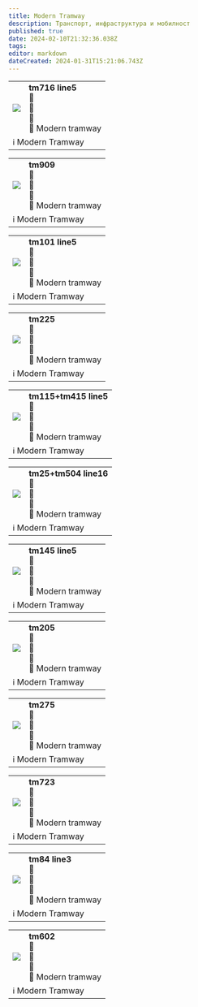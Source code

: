 ```yaml
---
title: Modern Tramway
description: Транспорт, инфраструктура и мобилност
published: true
date: 2024-02-10T21:32:36.038Z
tags: 
editor: markdown
dateCreated: 2024-01-31T15:21:06.743Z
---
```


<!--следващ пост--> 
<div class="table-responsive"><table style="width:100%"><tr>
<td><img src="http://46.10.181.183:1518/trinmo/gallery/modern-tramway/p163-tm716.jpg"></td>
<td><b>tm716 line5</b><br>📌  <br>📆  <br>🚋 <br>📸 Modern tramway</td></tr>
  <td colspan=2 >ℹ️ Modern Tramway</td></table></div>
  
  <!--следващ пост--> 
<div class="table-responsive"><table style="width:100%"><tr>
<td><img src="http://46.10.181.183:1518/trinmo/gallery/modern-tramway/p163-tm909.jpg"></td>
<td><b>tm909</b><br>📌  <br>📆  <br>🚋 <br>📸 Modern tramway</td></tr>
  <td colspan=2 >ℹ️ Modern Tramway</td></table></div>
  
<!--следващ пост--> 
<div class="table-responsive"><table style="width:100%"><tr>
<td><img src="http://46.10.181.183:1518/trinmo/gallery/modern-tramway/p167-tm101.jpg"></td>
  <td><b>tm101 line5</b><br>📌  <br>📆  <br>🚋 <br>📸 Modern tramway</td></tr>
  <td colspan=2 >ℹ️ Modern Tramway</td></table></div>


  
<!--следващ пост--> 
<div class="table-responsive"><table style="width:100%"><tr>
<td><img src="http://46.10.181.183:1518/trinmo/gallery/modern-tramway/p167-tm225.jpg"></td>
<td><b>tm225</b><br>📌  <br>📆  <br>🚋 <br>📸 Modern tramway</td></tr>
  <td colspan=2 >ℹ️ Modern Tramway</td></table></div>
  
<!--следващ пост--> 
<div class="table-responsive"><table style="width:100%"><tr>
<td><img src="http://46.10.181.183:1518/trinmo/gallery/modern-tramway/p168-tm115-tm415.jpg"></td>
<td><b>tm115+tm415 line5</b><br>📌  <br>📆  <br>🚋 <br>📸 Modern tramway</td></tr>
  <td colspan=2 >ℹ️ Modern Tramway</td></table></div>  
 
  
<!--следващ пост--> 
<div class="table-responsive"><table style="width:100%"><tr>
<td><img src="http://46.10.181.183:1518/trinmo/gallery/modern-tramway/p169-tm24-tm504-line16.jpg"></td>
<td><b>tm25+tm504 line16</b><br>📌  <br>📆  <br>🚋 <br>📸 Modern tramway</td></tr>
  <td colspan=2 >ℹ️ Modern Tramway</td></table></div>  
  
<!--следващ пост--> 
<div class="table-responsive"><table style="width:100%"><tr>
<td><img src="http://46.10.181.183:1518/trinmo/gallery/modern-tramway/p169-tm145.jpg"></td>
<td><b>tm145 line5</b><br>📌  <br>📆  <br>🚋 <br>📸 Modern tramway</td></tr>
  <td colspan=2 >ℹ️ Modern Tramway</td></table></div>  
  
<!--следващ пост--> 
<div class="table-responsive"><table style="width:100%"><tr>
<td><img src="http://46.10.181.183:1518/trinmo/gallery/modern-tramway/p169-tm205.jpg"></td>
<td><b>tm205</b><br>📌  <br>📆  <br>🚋 <br>📸 Modern tramway</td></tr>
  <td colspan=2 >ℹ️ Modern Tramway</td></table></div>  
  
<!--следващ пост--> 
<div class="table-responsive"><table style="width:100%"><tr>
<td><img src="http://46.10.181.183:1518/trinmo/gallery/modern-tramway/p169-tm275-tm475.jpg"></td>
<td><b>tm275</b><br>📌  <br>📆  <br>🚋 <br>📸 Modern tramway</td></tr>
  <td colspan=2 >ℹ️ Modern Tramway</td></table></div>   
  
 <!--следващ пост--> 
<div class="table-responsive"><table style="width:100%"><tr>
<td><img src="http://46.10.181.183:1518/trinmo/gallery/modern-tramway/p171-tm723.jpg"></td>
<td><b>tm723</b><br>📌  <br>📆  <br>🚋 <br>📸 Modern tramway</td></tr>
  <td colspan=2 >ℹ️ Modern Tramway</td></table></div>   
  
 <!--следващ пост--> 
<div class="table-responsive"><table style="width:100%"><tr>
<td><img src="http://46.10.181.183:1518/trinmo/gallery/modern-tramway/p172-tm84.jpg"></td>
<td><b>tm84 line3</b><br>📌  <br>📆  <br>🚋 <br>📸 Modern tramway</td></tr>
  <td colspan=2 >ℹ️ Modern Tramway</td></table></div>   
  
  <!--следващ пост--> 
<div class="table-responsive"><table style="width:100%"><tr>
<td><img src="http://46.10.181.183:1518/trinmo/gallery/modern-tramway/p172-tm602.jpg"></td>
<td><b>tm602</b><br>📌  <br>📆  <br>🚋 <br>📸 Modern tramway</td></tr>
  <td colspan=2 >ℹ️ Modern Tramway</td></table></div>         